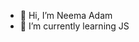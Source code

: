 - 👋 Hi, I’m Neema Adam
- 🌱 I’m currently learning JS

<!---
neicore/neicore is a ✨ special ✨ repository because its `README.md` (this file) appears on your GitHub profile.
You can click the Preview link to take a look at your changes.
--->
